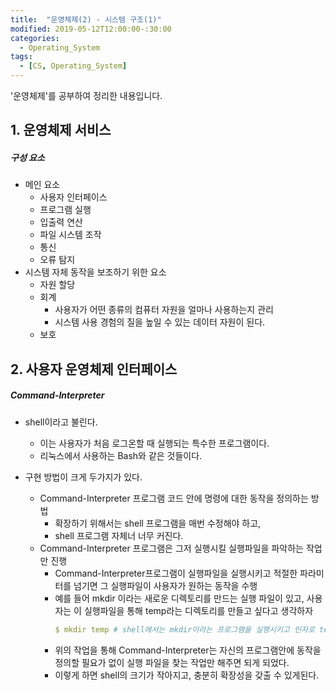 ```yaml
---
title:  "운영체제(2) - 시스템 구조(1)"
modified: 2019-05-12T12:00:00-:30:00
categories:
  - Operating_System
tags:
  - [CS, Operating_System]
---
```


'운영체제'를 공부하여 정리한 내용입니다.

## 1. 운영체제 서비스

##### 구성 요소

-   메인 요소
    -   사용자 인터페이스
    -   프로그램 실행
    -   입출력 연산
    -   파일 시스템 조작
    -   통신
    -   오류 탐지
-   시스템 자체 동작을 보조하기 위한 요소
    -   자원 할당
    -   회계
        -   사용자가 어떤 종류의 컴퓨터 자원을 얼마나 사용하는지 관리
        -   시스템 사용 경험의 질을 높일 수 있는 데이터 자원이 된다.
    -   보호

## 2. 사용자 운영체제 인터페이스

##### Command-Interpreter

-   shell이라고 불린다.

    -   이는 사용자가 처음 로그온할 때 실행되는 특수한 프로그램이다.
    -   리눅스에서 사용하는 Bash와 같은 것들이다.

-   구현 방법이 크게 두가지가 있다.
    -   Command-Interpreter 프로그램 코드 안에 명령에 대한 동작을 정의하는 방법
        -   확장하기 위해서는 shell 프로그램을 매번 수정해야 하고,
        -   shell 프로그램 자체너 너무 커진다.
    -   Command-Interpreter 프로그램은 그저 실행시킬 실행파일을 파악하는 작업만 진행
        -   Command-Interpreter프로그램이 실행파일을 실행시키고 적절한 파라미터를 넘기면 그 실행파일이 사용자가 원하는 동작을 수행
        -   예를 들어 mkdir 이라는 새로운 디렉토리를 만드는 실행 파일이 있고, 사용자는 이 실행파일을 통해 temp라는 디렉토리를 만들고 싶다고 생각하자
            ```yml
            $ mkdir temp # shell에서는 mkdir이라는 프로그램을 실행시키고 인자로 temp라고 하는 문자열을 넘긴다.
            ```
        -   위의 작업을 통해 Command-Interpreter는 자신의 프로그램안에 동작을 정의할 필요가 없이 실행 파일을 찾는 작업만 해주면 되게 되었다.
        -   이렇게 하면 shell의 크기가 작아지고, 충분히 확장성을 갖출 수 있게된다.
